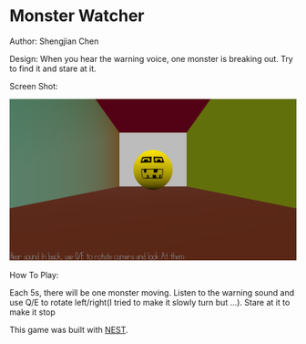 # Monster Watcher

Author: Shengjian Chen

Design: When you hear the warning voice, one monster is breaking out. Try to find it and stare at it.

Screen Shot:

![Screen Shot](screenshot.png)

How To Play:

Each 5s, there will be one monster moving. Listen to the warning sound and use Q/E to rotate left/right(I tried to make it slowly turn but ...). Stare at it to make it stop

This game was built with [NEST](NEST.md).
